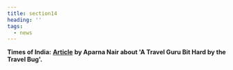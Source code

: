 ```yaml
---
title: section14
heading: ''
tags:
  - news
---
```

**Times of India:** [**Article**](https://timesofindia.indiatimes.com/city/nagpur/A-travel-guru-bit-hard-by-the-travel-bug/articleshow/40875655.cms) **by Aparna Nair about 'A Travel Guru Bit Hard by the Travel Bug'.**
